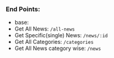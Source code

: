 ### End Points:

-   base:
-   Get All News: `/all-news`
-   Get Specific(single) News: `/news/:id`
-   Get All Categories: `/categories`
-   Get All News category wise: `/news`
